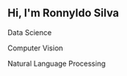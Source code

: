 ## Hi, I'm Ronnyldo Silva

<p>Data Science</p>
<p>Computer Vision</p>
<p>Natural Language Processing</p>
